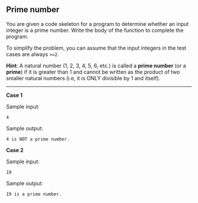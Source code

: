 ## Prime number

You are given a code skeleton for a program to determine whether an input integer is a prime number. Write the body of the function to complete the program.

To simplify the problem, you can assume that the input integers in the test cases are always `>=2`.

**Hint**: A natural number (1, 2, 3, 4, 5, 6, etc.) is called a **prime number** (or a **prime**) if it is greater than 1 and cannot be written as the product of two smaller natural numbers (i.e, it is ONLY divisible by 1 and itself).

<hr />

**Case 1**

Sample input:
```
4
```
Sample output:
```
4 is NOT a prime number.
```

**Case 2**

Sample input:
```
19
```
Sample output:
```
19 is a prime number.
```
